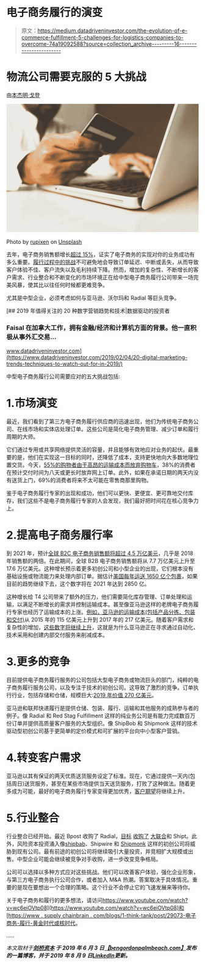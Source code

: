 # 电子商务履行的演变

> 原文：<https://medium.datadriveninvestor.com/the-evolution-of-e-commerce-fulfillment-5-challenges-for-logistics-companies-to-overcome-74a19092588?source=collection_archive---------16----------------------->

# 物流公司需要克服的 5 大挑战

由[本杰明·戈登](http://bengordonpalmbeach.com)

![](img/d95c7bbe7fb6560083708354669868e1.png)

Photo by [rupixen](https://unsplash.com/@rupixen?utm_source=medium&utm_medium=referral) on [Unsplash](https://unsplash.com?utm_source=medium&utm_medium=referral)

去年，电子商务销售额增长[超过 15%](https://www.digitalcommerce360.com/article/us-ecommerce-sales/)，证实了电子商务的实现对你的业务成功有多么重要。[履行过程中的挑战](https://www.intelligencenode.com/blog/common-ecommerce-fulfillment-problems/)不可避免地会导致订单延迟、中断或丢失，从而导致客户体验不佳、客户流失以及毛利持续下降。然而，增加的复杂性、不断增长的客户需求、行业整合和不断变化的市场环境正在给中型电子商务履行公司带来一场完美风暴，使其比以往任何时候都更难竞争。

尤其是中型企业，必须考虑如何与亚马逊、沃尔玛和 Radial 等巨头竞争。

[](https://www.datadriveninvestor.com/2019/02/04/20-digital-marketing-trends-techniques-to-watch-out-for-in-2019/) [## 2019 年值得关注的 20 种数字营销趋势和技术|数据驱动的投资者

### Faisal 在加拿大工作，拥有金融/经济和计算机方面的背景。他一直积极从事外汇交易…

www.datadriveninvestor.com](https://www.datadriveninvestor.com/2019/02/04/20-digital-marketing-trends-techniques-to-watch-out-for-in-2019/) 

中型电子商务履行公司需要应对的五大挑战包括:

# 1.市场演变

最近，我们看到了第三方电子商务履行供应商的迅速出现，他们为传统电子商务公司、在线市场和实体店处理订单。这些公司是简化电子商务管理、减少订单和履行周期的大师。

它们通过专用或共享网络提供灵活的容量，并且能够有效地应对业务的起伏。最重要的是，他们在实现这一目标的同时，还降低了成本，支持更快地向大多数地理位置交货。今天，[55%的购物者由于高昂的运输成本而放弃购物车](https://econsultancy.com/55-of-shoppers-abandon-carts-due-to-shipping-costs-infographic/)，38%的消费者在预计交付时间为八天或更长时放弃网上订单。此外，如果在承诺日期的两天内没有送货上门，69%的消费者将来不太可能在零售商那里购物。

鉴于电子商务履行专家的出现和成功，他们可以更快、更便宜、更可靠地交付库存，我们这些不是电子商务履行专家的人会发现，我们最好把时间花在核心竞争力上。

# 2.提高电子商务履行率

到 2021 年，预计[全球 B2C 电子商务销售额将超过 4.5 万亿美元](https://cdn.shopify.com/s/files/1/0898/4708/files/Shopify-Plus_Global-ecommerce-guide.pdf?782639576483294275)，几乎是 2018 年销售额的两倍。在此期间，全球 B2B 电子商务销售额将从 7.7 万亿美元上升至 17.6 万亿美元。这种增长预示着更多初创公司和小型企业的出现，它们根本没有基础设施或物流能力来处理内部订单。据估计[美国每年运送 1650 亿个包裹](https://www.forbes.com/sites/jonbird1/2018/07/29/what-a-waste-online-retails-big-packaging-problem/#5eabc1a6371d)，如果目前的趋势继续下去，这个数字将在 2021 年达到 2850 亿。

这种增长给 T4 公司带来了额外的压力，他们需要简化库存管理、订单处理和运输，以满足不断增长的需求并控制运输成本。甚至像亚马逊这样的老牌电子商务履行专家也经历了运输成本的上涨。[例如，亚马逊的运输成本(包括产品分拣、包装和交付)](https://www.sec.gov/Archives/edgar/data/1018724/000101872418000005/amzn-20171231x10k.htm)从 2015 年的 115 亿美元上升到 2017 年的 217 亿美元。随着客户需求和复杂性的增加，[这些数字将继续上升](https://www.conveyco.com/ecommerce-order-fulfillment-statistics/)，这就是为什么亚马逊正在寻求通过自动化、技术采用和创建内部交付服务来削减成本。

# 3.更多的竞争

目前提供电子商务履行服务的公司包括大型电子商务或物流巨头的部门，纯粹的电子商务履行服务公司，以及专注于技术的初创公司。这导致了激烈的竞争。订单执行行业，包括存储和仓储，规模巨大:[2019 年价值 270 亿美元](https://www.ibisworld.com/industry-trends/market-research-reports/transportation-warehousing/storage/public-storage-warehousing.html)。

亚马逊和联邦快递履行是提供仓储、包装、履行、运输和其他服务的成熟参与者的例子。像 Radial 和 Red Stag Fulfillment 这样的纯业务公司是有能力完成数百万份订单并提供高质量客户服务的大型组织。像 ShipBob 和 Shipmonk 这样的技术驱动型初创公司基于更简单的定价模式和可扩展的平台向中小型客户营销。

# 4.转变客户需求

亚马逊以其有保证的两天优质送货服务设定了标准。现在，它通过提供一天内(包括周日)送货服务，甚至在某些市场提供当天送货服务，打败了这种做法。随着更多成为可能，最好的电子商务履行专家变得更加优秀，[客户期望](https://www.supplychaindive.com/news/4-trends-order-fulfillment-spotlight/539472/)将继续上升。

# 5.行业整合

行业整合已经开始。最近 Bpost 收购了 Radial，[目标](http://www.target.com) [收购了](https://techcrunch.com/2017/08/14/target-acquires-transportation-company-grand-junction-to-expand-same-day-delivery-services/) [大联合](http://www.grandjunctioninc.com)和 Shipt。此外，风险资本投资涌入像[shipbab](https://www.shipbob.com/)、Shipwire 和 [Shipmonk](http://www.shipmonk.com) 这样的初创公司将威胁到现有公司。最有前途的初创公司将继续吸引大量投资，并竞相扩大规模或出售。中型企业可能会继续被竞争对手收购，进一步改变竞争格局。

公司可以选择以多种方式应对这些挑战。他们可以改善客户体验，强化企业形象，与第三方电子商务执行公司合作，或者加入 M&A 热潮。答案取决于具体情况。重要的是现在要想出一个合理的策略。这个行业不会停止它的飞速发展来等待你。

关于电子商务和履行的更多想法，请访问[https://www.youtube.com/watch?v=wc6eiOVtp08](https://www.youtube.com/watch?v=wc6eiOVtp08)和[https://www . supply chainbrain . com/blogs/1-think-tank/post/29073-电子商务-履行-黄金时代或核时代](https://www.supplychainbrain.com/blogs/1-think-tank/post/29073-e-commerce-fulfillment-the-golden-age-or-nuclear-age)。

…..

*本文取材于*[](http://bengordonpalmbeach.com)**[*剑桥资本*](http://cambridgecapital.com) *于 2019 年 6 月 3 日*[*【bengordonpalmbeach.com】*](http://bengordonpalmbeach.com/2019/06/evolution-e-commerce-fulfillment-5-challenges-company-must-overcome/)*发布的一篇博客，并于 2019 年 8 月 9 日*[*LinkedIn*](https://www.linkedin.com/pulse/evolution-e-commerce-fulfillment-5-challenges-your-company-ben-gordon/)*更新。***